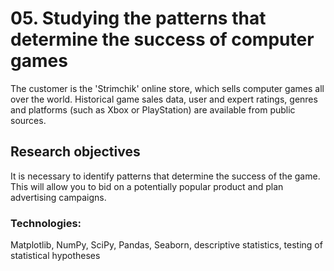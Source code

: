 # 05. Studying the patterns that determine the success of computer games

The customer is the 'Strimchik' online store, which sells computer games all over the world.
Historical game sales data, user and expert ratings, genres and platforms (such as Xbox or PlayStation) are available from public sources.

## Research objectives
It is necessary to identify patterns that determine the success of the game. This will allow you to bid on a potentially popular product and plan advertising campaigns.

### Technologies:
Matplotlib, NumPy, SciPy, Pandas, Seaborn, descriptive statistics, testing of statistical hypotheses
